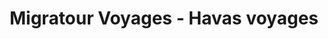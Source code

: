 ---
title: "Migratour Voyages - Havas voyages"
url: /le-puy-en-velay/migratour-voyages-havas-voyages/
shop: agence de voyage
---